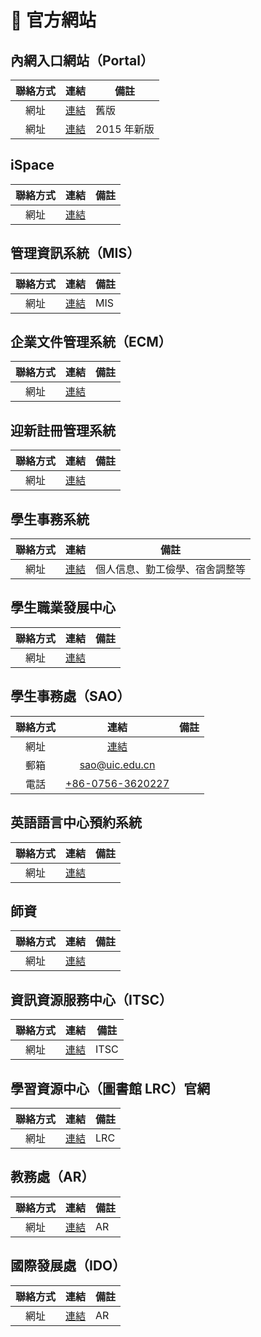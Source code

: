 # 📖 官方網站

## 內網入口網站（Portal）
| 聯絡方式 | 連結 | 備註 |
| :---: | :---: | --- |
| 網址 | [連結](https://portal.uic.edu.cn/) | 舊版 |
| 網址 | [連結](https://p.uic.edu.cn/) | 2015 年新版 |

## iSpace
| 聯絡方式 | 連結 | 備註 |
| :---: | :---: | --- |
| 網址 | [連結](https://ispace.uic.edu.cn/) |  |

## 管理資訊系統（MIS）
| 聯絡方式 | 連結 | 備註 |
| :---: | :---: | --- |
| 網址 | [連結](https://mis.uic.edu.cn/mis/) | MIS |

## 企業文件管理系統（ECM）
| 聯絡方式 | 連結 | 備註 |
| :---: | :---: | --- |
| 網址 | [連結](https://ecm.uic.edu.hk/) |  |

## 迎新註冊管理系統
| 聯絡方式 | 連結 | 備註 |
| :---: | :---: | --- |
| 網址 | [連結](https://yxs.uic.edu.cn/index) |  |

## 學生事務系統
| 聯絡方式 | 連結 | 備註 |
| :---: | :---: | --- |
| 網址 | [連結](https://sa.uic.edu.cn/a/system/index?local=zh_CN) | 個人信息、勤工儉學、宿舍調整等 |

## 學生職業發展中心
| 聯絡方式 | 連結 | 備註 |
| :---: | :---: | --- |
| 網址 | [連結](https://career.uic.edu.cn/) |  |

## 學生事務處（SAO）
| 聯絡方式 | 連結 | 備註 |
| :---: | :---: | --- |
| 網址 | [連結](https://sao.uic.edu.cn/index.htm) |  |
| 郵箱 | [sao@uic.edu.cn](mailto:sao@uic.edu.cn) |  |
| 電話 | [+86-0756-3620227](tel:867563620227) |  |

## 英語語言中心預約系統
| 聯絡方式 | 連結 | 備註 |
| :---: | :---: | --- |
| 網址 | [連結](https://wsap.uic.edu.cn/index/student/myreserve.html) |  |

## 師資
| 聯絡方式 | 連結 | 備註 |
| :---: | :---: | --- |
| 網址 | [連結](https://uic.edu.cn/faculty.htm) |  |

## 資訊資源服務中心（ITSC）
| 聯絡方式 | 連結 | 備註 |
| :---: | :---: | --- |
| 網址 | [連結](https://itsc.uic.edu.cn/Contact_Us.htm) | ITSC |

## 學習資源中心（圖書館 LRC）官網
| 聯絡方式 | 連結 | 備註 |
| :---: | :---: | --- |
| 網址 | [連結](https://lrc.uic.edu.cn/) | LRC |

## 教務處（AR）
| 聯絡方式 | 連結 | 備註 |
| :---: | :---: | --- |
| 網址 | [連結](https://ar.uic.edu.cn/) | AR |

## 國際發展處（IDO）
| 聯絡方式 | 連結 | 備註 |
| :---: | :---: | --- |
| 網址 | [連結](https://ido.uic.edu.cn/contact_us.htm) | AR |
